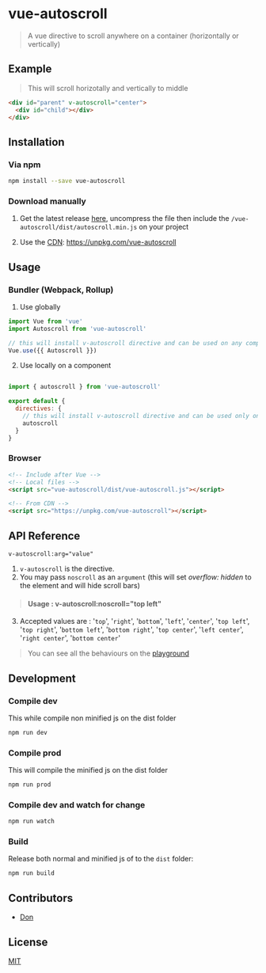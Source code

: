 # vue-autoscroll

> A vue directive to scroll anywhere on a container (horizontally or vertically)

## Example

> This will scroll horizotally and vertically to middle

```html
<div id="parent" v-autoscroll="center">
  <div id="child"></div>
</div>
```

## Installation

### Via npm

```bash
npm install --save vue-autoscroll
```

### Download manually

1. Get the latest release [here](https://github.com/donmbelembe/vue-autoscroll/releases), uncompress the file then include the `/vue-autoscroll/dist/autoscroll.min.js` on your project

2. Use the [CDN](https://unpkg.com/vue-autoscroll): https://unpkg.com/vue-autoscroll


## Usage

### Bundler (Webpack, Rollup)

1. Use globally
```js
import Vue from 'vue'
import Autoscroll from 'vue-autoscroll'

// this will install v-autoscroll directive and can be used on any component or tag
Vue.use({{ Autoscroll }})
```

2. Use locally on a component
```js

import { autoscroll } from 'vue-autoscroll'

export default {
  directives: {
    // this will install v-autoscroll directive and can be used only on the current component or tag
    autoscroll
  }
}
```

### Browser

```html
<!-- Include after Vue -->
<!-- Local files -->
<script src="vue-autoscroll/dist/vue-autoscroll.js"></script>

<!-- From CDN -->
<script src="https://unpkg.com/vue-autoscroll"></script>
```

## API Reference

```
v-autoscroll:arg="value"
```

1. `v-autoscroll` is the directive.
2. You may pass `noscroll` as an `argument` (this will set *overflow: hidden* to the element and will hide scroll bars)
> #### Usage : v-autoscroll:noscroll="top left"
3. Accepted values are : '`top`', '`right`', '`bottom`', '`left`', '`center`', '`top left`', '`top right`', '`bottom left`', '`bottom right`', '`top center`', '`left center`', '`right center`', '`bottom center`'

> You can see all the behaviours on the [playground](https://donmbelembe.github.io/vue-autoscroll/)


## Development

### Compile dev

This while compile non minified js on the dist folder

```bash
npm run dev
```

### Compile prod

This will compile the minified js on the dist folder

```bash
npm run prod
```

### Compile dev and watch for change
```bash
npm run watch
```

### Build

Release both normal and minified js of to the `dist` folder:

```bash
npm run build
```

## Contributors
+ [Don](https://github.com/donmbelembe)


## License

[MIT](http://opensource.org/licenses/MIT)
